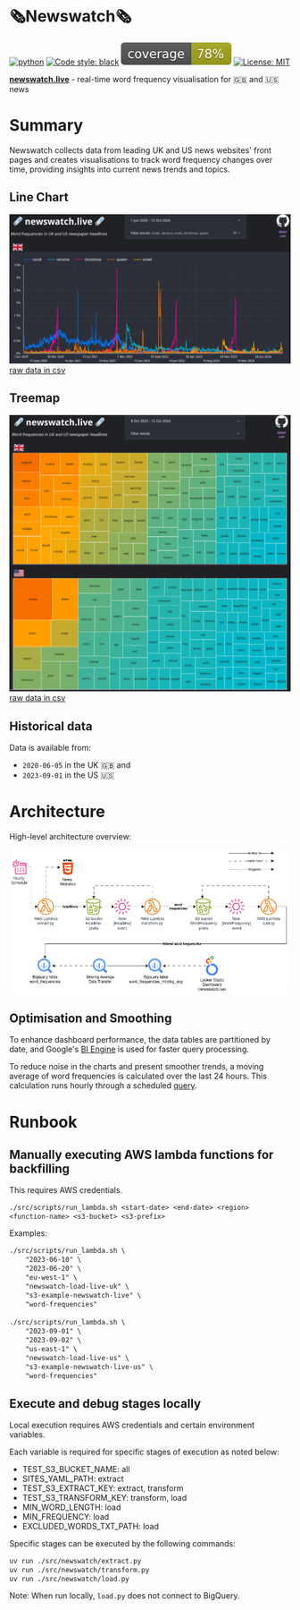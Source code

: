 # 🗞️Newswatch🗞️
[![python](https://img.shields.io/badge/python-3.12-blue?style=flat&logo=python&logoColor=white)](https://www.python.org)
[![Code style: black](https://img.shields.io/badge/code%20style-black-000000.svg)](https://github.com/psf/black)
![coverage](assets/img/coverage.svg)
[![License: MIT](https://img.shields.io/badge/License-MIT-yellow.svg)](https://opensource.org/licenses/MIT)

**[newswatch.live](http://newswatch.live "newswatch.live")** - real-time word frequency visualisation for 🇬🇧 and 🇺🇸 news

# Summary

Newswatch collects data from leading UK and US news websites' front pages and creates visualisations to track word frequency changes over time, providing insights into current news trends and topics.

## Line Chart

!["Line chart"](assets/img/uk_time_series_selected_words_20200601_20241012.png?v=4&s=200 "Line chart")
[raw data in csv](assets/data/uk_time_series_selected_words_20200601_20241012.csv)

## Treemap

!["Treemap"](assets/img/treemap_all_words_20230601_20241012.png?v=4&s=200 "Treemap")
[raw data in csv](assets/data/treemap_all_words_20230601_20241012.csv)

## Historical data

Data is available from:
* `2020-06-05` in the UK 🇬🇧 and
* `2023-09-01` in the US 🇺🇸

# Architecture

High-level architecture overview:

!["Architecture"](assets/img/architecture.png?v=4&s=200 "Architecture")

## Optimisation and Smoothing

To enhance dashboard performance, the data tables are partitioned by date, and Google's [BI Engine](https://cloud.google.com/bigquery/docs/bi-engine-intro) is used for faster query processing.

To reduce noise in the charts and present smoother trends, a moving average of word frequencies is calculated over the last 24 hours. This calculation runs hourly through a scheduled [query](terraform/bigquery_moving_avg.sql).

# Runbook

## Manually executing AWS lambda functions for backfilling

This requires AWS credentials.

```shell
./src/scripts/run_lambda.sh <start-date> <end-date> <region> <function-name> <s3-bucket> <s3-prefix>
```

Examples:

```shell
./src/scripts/run_lambda.sh \
    "2023-06-10" \
    "2023-06-20" \
    "eu-west-1" \
    "newswatch-load-live-uk" \
    "s3-example-newswatch-live" \
    "word-frequencies"

./src/scripts/run_lambda.sh \
    "2023-09-01" \
    "2023-09-02" \
    "us-east-1" \
    "newswatch-load-live-us" \
    "s3-example-newswatch-live-us" \
    "word-frequencies"
```

## Execute and debug stages locally

Local execution requires AWS credentials and certain environment variables.

Each variable is required for specific stages of execution as noted below:

- TEST_S3_BUCKET_NAME: all
- SITES_YAML_PATH: extract
- TEST_S3_EXTRACT_KEY: extract, transform
- TEST_S3_TRANSFORM_KEY: transform, load
- MIN_WORD_LENGTH: load
- MIN_FREQUENCY: load
- EXCLUDED_WORDS_TXT_PATH: load

Specific stages can be executed by the following commands:

```shell
uv run ./src/newswatch/extract.py
uv run ./src/newswatch/transform.py
uv run ./src/newswatch/load.py
```

Note: When run locally, `load.py` does not connect to BigQuery.
